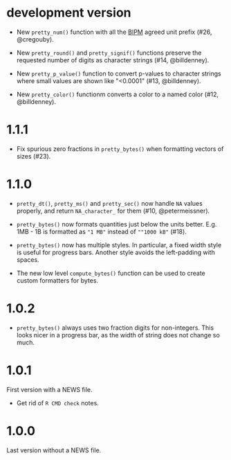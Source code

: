 
# development version

* New `pretty_num()` function with all the [BIPM](https://www.bipm.org)
  agreed unit prefix (#26, @cregouby).

* New `pretty_round()` and `pretty_signif()` functions preserve the requested
  number of digits as character strings (#14, @billdenney).

* New `pretty_p_value()` function to convert p-values to character strings
  where small values are shown like "<0.0001" (#13, @billdenney).

* New `pretty_color()` functionm converts a color to a named color
  (#12, @billdenney).

# 1.1.1

* Fix spurious zero fractions in `pretty_bytes()` when formatting
  vectors of sizes (#23).

# 1.1.0

* `pretty_dt()`, `pretty_ms()` and `pretty_sec()` now handle `NA` values
  properly, and return `NA_character_` for them (#10, @petermeissner).

* `pretty_bytes()` now formats quantities just below the units better.
  E.g. 1MB - 1B is formatted as `"1 MB"` instead of `""1000 kB"` (#18).

* `pretty_bytes()` now has multiple styles. In particular, a fixed width
  style is useful for progress bars. Another style avoids the left-padding
  with spaces.

* The new low level `compute_bytes()` function can be used to create
  custom formatters for bytes.

# 1.0.2

* `pretty_bytes()` always uses two fraction digits for non-integers.
  This looks nicer in a progress bar, as the width of string does not
  change so much.

# 1.0.1

First version with a NEWS file.

* Get rid of `R CMD check` notes.

# 1.0.0

Last version without a NEWS file.
